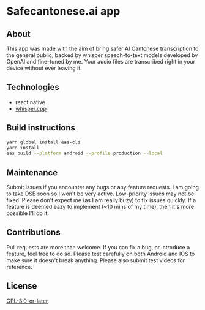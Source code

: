 # Safecantonese.ai app

## About

This app was made with the aim of bring safer AI Cantonese
transcription to the general public, backed by whisper speech-to-text
models developed by OpenAI and fine-tuned by me. Your audio files
are transcribed right in your device without ever leaving it.

## Technologies

- react native
- [whisper.cpp](https://github.com/ggerganov/whisper.cpp)

## Build instructions

```bash
yarn global install eas-cli
yarn install
eas build --platform android --profile production --local
```

## Maintenance

Submit issues if you encounter any bugs or any feature requests.
I am going to take DSE soon so I won't be very active. Low-priority
issues may not be fixed. Please don't expect me (as I am really buzy)
to fix issues quickly. If a feature is deemed eazy to implement
(~10 mins of my time), then it's more possible I'll do it.

## Contributions

Pull requests are more than welcome. If you can fix a bug, or introduce a feature, feel free to do so. Please test carefully on both Android and IOS to make sure it doesn't break anything. Please also submit test videos for reference.

## License

[GPL-3.0-or-later](./LICENSE.md)
